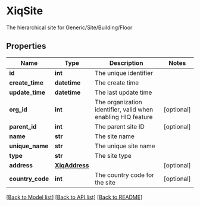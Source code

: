 # XiqSite

The hierarchical site for Generic/Site/Building/Floor
## Properties
Name | Type | Description | Notes
------------ | ------------- | ------------- | -------------
**id** | **int** | The unique identifier | 
**create_time** | **datetime** | The create time | 
**update_time** | **datetime** | The last update time | 
**org_id** | **int** | The organization identifier, valid when enabling HIQ feature | [optional] 
**parent_id** | **int** | The parent site ID | [optional] 
**name** | **str** | The site name | 
**unique_name** | **str** | The unique site name | 
**type** | **str** | The site type | 
**address** | [**XiqAddress**](XiqAddress.md) |  | [optional] 
**country_code** | **int** | The country code for the site | [optional] 

[[Back to Model list]](../README.md#documentation-for-models) [[Back to API list]](../README.md#documentation-for-api-endpoints) [[Back to README]](../README.md)


